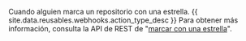 Cuando alguien marca un repositorio con una estrella. {{ site.data.reusables.webhooks.action_type_desc }} Para obtener más información, consulta la API de REST de "[marcar con una estrella](/v3/activity/starring/)".